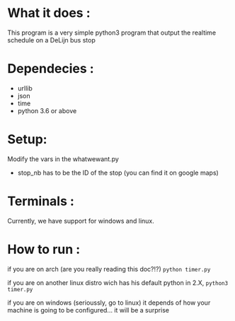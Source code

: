 # What it does :

This program is a very simple python3 program that output the realtime schedule on a DeLijn bus stop

# Dependecies :

* urllib
* json
* time
* python 3.6 or above

# Setup:

Modify the vars in the whatwewant.py

* stop_nb has to be the ID of the stop (you can find it on google maps)

# Terminals :

Currently, we have support for windows and linux.

# How to run :

if you are on arch (are you really reading this doc?!?) ```python timer.py```

if you are on another linux distro wich has his default python in 2.X, ```python3 timer.py```

if you are on windows (serioussly, go to linux) it depends of how your machine is going to be configured... it will be a surprise
